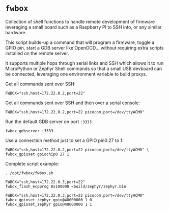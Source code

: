 # `fwbox`

Collection of shell functions to handle remote development of firmware leveraging
a small board such as a Raspberry PI to SSH into, or any similar hardware.

This script builds-up a command that will program a firmware, toggle a GPIO pin,
start a GDB server like OpenOCD... without requiring extra scripts installed
on the remote server.

It supports multiple hops through serial links and SSH which allows it to run
MicroPython or Zephyr Shell commands so that a small USB devboard can be
connected, leveraging one environment variable to build proxys.

Get all commands sent over SSH:

```
FWBOX="ssh,host=172.22.0.2,port=22"
```

Get all commands sent over SSH and then over a serial console:

```
FWBOX="ssh,host=172.22.0.2,port=22 picocom,port=/dev/ttyACM0"
```

Run the default GDB server on port `:3333`

```
fwbox_gdbserver :3333
```

Use a connection method just to set a GPIO pin0.27 to 1:

```
FWBOX="ssh,host=172.22.0.2,port=22 picocom,port=/dev/ttyACM0" \
fwbox_gpioset gpiochip0 27 1
```

Complete script example:

```
. /opt/fwbox/fwbox.sh

FWBOX="ssh,host=172.22.0.3,port=22"
fwbox_flash_ecpprog 0x100000 <build/zephyr/zephyr.bin

FWBOX="ssh,host=172.22.0.3,port=22 picocom,port=/dev/ttyACM0"
fwbox_gpioset_zephyr gpio@48000000 1 0
fwbox_gpioset_zephyr gpio@48000000 1 1
```
